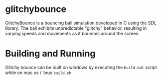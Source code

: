 # glitchybounce
GlitchyBounce is a bouncing ball simulation developed in C using the SDL library. The ball exhibits unpredictable "glitchy" behavior, resulting in varying speeds and movements as it bounces around the screen.

# Building and Running
Glitchy bounce can be built on windows by executing the `build.bat` script while on mac os / linux `build.sh`
